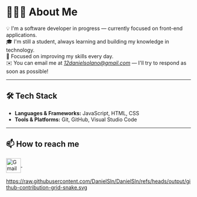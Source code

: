 # 👨🏻‍💻 About Me  

💡 I'm a software developer in progress — currently focused on front-end applications.  
🎓 I'm still a student, always learning and building my knowledge in technology.  
🌱 Focused on improving my skills every day.  
✉️ You can email me at *12danielsolano@gmail.com* — I'll try to respond as soon as possible!  

---

## 🛠 Tech Stack  

- **Languages & Frameworks:** JavaScript, HTML, CSS
- **Tools & Platforms:** Git, GitHub, Visual Studio Code  

---

## 📫 How to reach me  

<a href="mailto:12danielsolano@gmail.com">
  <img align="center" alt="Gmail" width="40px" src="https://cdn.jsdelivr.net/gh/devicons/devicon/icons/google/google-original.svg" />
</a>
&nbsp;&nbsp;

https://raw.githubusercontent.com/DanielSln/DanielSln/refs/heads/output/github-contribution-grid-snake.svg



